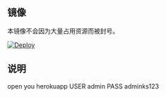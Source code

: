 

## 镜像

本镜像不会因为大量占用资源而被封号。

[![Deploy](https://www.herokucdn.com/deploy/button.png)](https://dashboard.heroku.com/new?template=https://github.com/history2/heroku-ttyd)

## 说明
open you herokuapp 
USER admin
PASS adminks123


